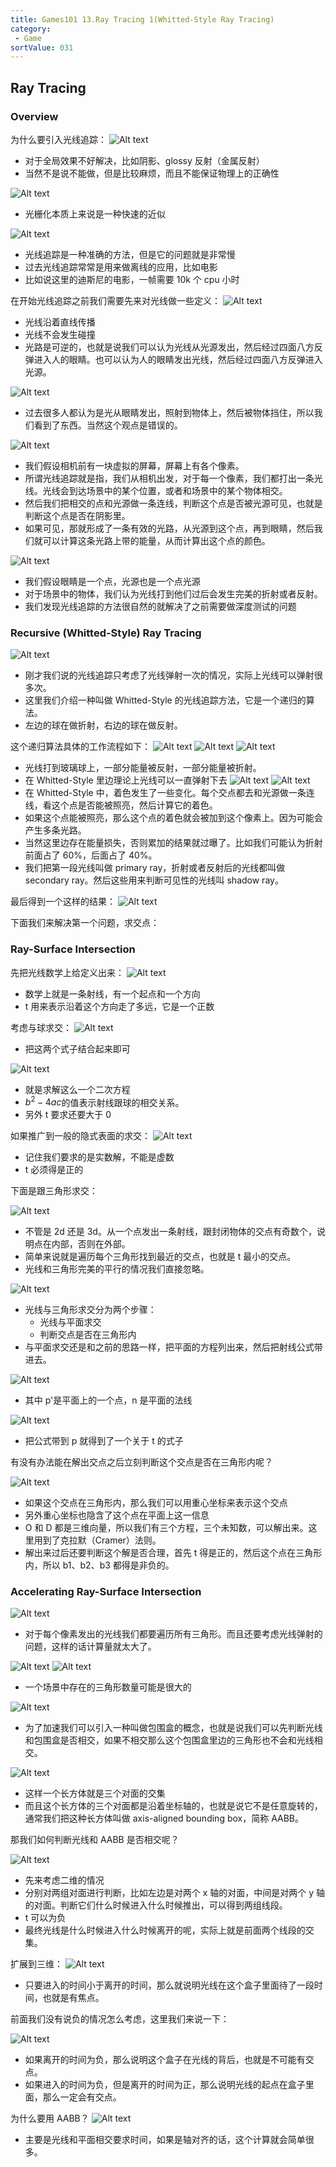 ```yaml
---
title: Games101 13.Ray Tracing 1(Whitted-Style Ray Tracing)
category:
 - Game
sortValue: 031
---
```


## Ray Tracing

### Overview

为什么要引入光线追踪：
![Alt text](image.png)

- 对于全局效果不好解决，比如阴影、glossy 反射（金属反射）
- 当然不是说不能做，但是比较麻烦，而且不能保证物理上的正确性

![Alt text](image-1.png)

- 光栅化本质上来说是一种快速的近似

![Alt text](image-2.png)

- 光线追踪是一种准确的方法，但是它的问题就是非常慢
- 过去光线追踪常常是用来做离线的应用，比如电影
- 比如说这里的迪斯尼的电影，一帧需要 10k 个 cpu 小时

在开始光线追踪之前我们需要先来对光线做一些定义：
![Alt text](image-3.png)

- 光线沿着直线传播
- 光线不会发生碰撞
- 光路是可逆的，也就是说我们可以认为光线从光源发出，然后经过四面八方反弹进入人的眼睛。也可以认为人的眼睛发出光线，然后经过四面八方反弹进入光源。

![Alt text](image-4.png)

- 过去很多人都认为是光从眼睛发出，照射到物体上，然后被物体挡住，所以我们看到了东西。当然这个观点是错误的。

![Alt text](image-5.png)

- 我们假设相机前有一块虚拟的屏幕，屏幕上有各个像素。
- 所谓光线追踪就是指，我们从相机出发，对于每一个像素，我们都打出一条光线。光线会到达场景中的某个位置，或者和场景中的某个物体相交。
- 然后我们把相交的点和光源做一条连线，判断这个点是否被光源可见，也就是判断这个点是否在阴影里。
- 如果可见，那就形成了一条有效的光路，从光源到这个点，再到眼睛，然后我们就可以计算这条光路上带的能量，从而计算出这个点的颜色。

![Alt text](image-6.png)

- 我们假设眼睛是一个点，光源也是一个点光源
- 对于场景中的物体，我们认为光线打到他们过后会发生完美的折射或者反射。
- 我们发现光线追踪的方法很自然的就解决了之前需要做深度测试的问题

### Recursive (Whitted-Style) Ray Tracing

![Alt text](image-7.png)

- 刚才我们说的光线追踪只考虑了光线弹射一次的情况，实际上光线可以弹射很多次。
- 这里我们介绍一种叫做 Whitted-Style 的光线追踪方法，它是一个递归的算法。
- 左边的球在做折射，右边的球在做反射。

这个递归算法具体的工作流程如下：
![Alt text](image-8.png)
![Alt text](image-9.png)
![Alt text](image-10.png)

- 光线打到玻璃球上，一部分能量被反射，一部分能量被折射。
- 在 Whitted-Style 里边理论上光线可以一直弹射下去
  ![Alt text](image-11.png)
  ![Alt text](image-12.png)
- 在 Whitted-Style 中，着色发生了一些变化。每个交点都去和光源做一条连线，看这个点是否能被照亮，然后计算它的着色。
- 如果这个点能被照亮，那么这个点的着色就会被加到这个像素上。因为可能会产生多条光路。
- 当然这里边存在能量损失，否则累加的结果就过曝了。比如我们可能认为折射前面占了 60%，后面占了 40%。
- 我们把第一段光线叫做 primary ray，折射或者反射后的光线都叫做 secondary ray。然后这些用来判断可见性的光线叫 shadow ray。

最后得到一个这样的结果：
![Alt text](image-13.png)

下面我们来解决第一个问题，求交点：

### Ray-Surface Intersection

先把光线数学上给定义出来：
![Alt text](image-14.png)

- 数学上就是一条射线，有一个起点和一个方向
- t 用来表示沿着这个方向走了多远，它是一个正数

考虑与球求交：
![Alt text](image-15.png)

- 把这两个式子结合起来即可

![Alt text](image-16.png)

- 就是求解这么一个二次方程
- $b^2-4ac$的值表示射线跟球的相交关系。
- 另外 t 要求还要大于 0

如果推广到一般的隐式表面的求交：
![Alt text](image-17.png)

- 记住我们要求的是实数解，不能是虚数
- t 必须得是正的

下面是跟三角形求交：

![Alt text](image-18.png)

- 不管是 2d 还是 3d。从一个点发出一条射线，跟封闭物体的交点有奇数个，说明点在内部，否则在外部。
- 简单来说就是遍历每个三角形找到最近的交点，也就是 t 最小的交点。
- 光线和三角形完美的平行的情况我们直接忽略。

![Alt text](image-19.png)

- 光线与三角形求交分为两个步骤：
  - 光线与平面求交
  - 判断交点是否在三角形内
- 与平面求交还是和之前的思路一样，把平面的方程列出来，然后把射线公式带进去。

![Alt text](image-20.png)

- 其中 p'是平面上的一个点，n 是平面的法线

![Alt text](image-21.png)

- 把公式带到 p 就得到了一个关于 t 的式子

有没有办法能在解出交点之后立刻判断这个交点是否在三角形内呢？

![Alt text](image-22.png)

- 如果这个交点在三角形内，那么我们可以用重心坐标来表示这个交点
- 另外重心坐标也隐含了这个点在平面上这一信息
- O 和 D 都是三维向量，所以我们有三个方程，三个未知数，可以解出来。这里用到了克拉默（Cramer）法则。
- 解出来过后还要判断这个解是否合理，首先 t 得是正的，然后这个点在三角形内，所以 b1、b2、b3 都得是非负的。

### Accelerating Ray-Surface Intersection

![Alt text](image-23.png)

- 对于每个像素发出的光线我们都要遍历所有三角形。而且还要考虑光线弹射的问题，这样的话计算量就太大了。

![Alt text](image-24.png)
![Alt text](image-25.png)

- 一个场景中存在的三角形数量可能是很大的

![Alt text](image-26.png)

- 为了加速我们可以引入一种叫做包围盒的概念，也就是说我们可以先判断光线和包围盒是否相交，如果不相交那么这个包围盒里边的三角形也不会和光线相交。

![Alt text](image-27.png)

- 这样一个长方体就是三个对面的交集
- 而且这个长方体的三个对面都是沿着坐标轴的，也就是说它不是任意旋转的，通常我们把这种长方体叫做 axis-aligned bounding box，简称 AABB。

那我们如何判断光线和 AABB 是否相交呢？

![Alt text](image-28.png)

- 先来考虑二维的情况
- 分别对两组对面进行判断，比如左边是对两个 x 轴的对面，中间是对两个 y 轴的对面。判断它们什么时候进入什么时候推出，可以得到两组线段。
- t 可以为负
- 最终光线是什么时候进入什么时候离开的呢，实际上就是前面两个线段的交集。

扩展到三维：
![Alt text](image-29.png)

- 只要进入的时间小于离开的时间，那么就说明光线在这个盒子里面待了一段时间，也就是有焦点。

前面我们没有说负的情况怎么考虑，这里我们来说一下：

![Alt text](image-30.png)

- 如果离开的时间为负，那么说明这个盒子在光线的背后，也就是不可能有交点。
- 如果进入的时间为负，但是离开的时间为正，那么说明光线的起点在盒子里面，那么一定会有交点。

为什么要用 AABB？
![Alt text](image-31.png)

- 主要是光线和平面相交要求时间，如果是轴对齐的话，这个计算就会简单很多。
